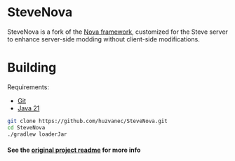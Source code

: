 # SteveNova

SteveNova is a fork of the [Nova framework](https://github.com/xenondevs/Nova),
customized for the Steve server to enhance
server-side modding without client-side modifications.

# Building

Requirements:

- [Git](https://git-scm.com/downloads)
- [Java 21](https://www.oracle.com/java/technologies/downloads/#java21)

```bash
git clone https://github.com/huzvanec/SteveNova.git
cd SteveNova
./gradlew loaderJar
```

#### See the [original project readme](https://github.com/xenondevs/Nova/blob/main/README.md) for more info